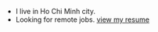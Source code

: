 - I live in Ho Chi Minh city.
- Looking for remote jobs. [view my resume](https://0xlkda.github.io/resume/lekhacduyanh_resume.pdf)
